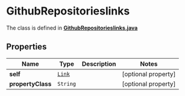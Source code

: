 

# GithubRepositorieslinks

The class is defined in **[GithubRepositorieslinks.java](../../src/main/java/org/openapitools/model/GithubRepositorieslinks.java)**

## Properties

Name | Type | Description | Notes
------------ | ------------- | ------------- | -------------
**self** | [`Link`](Link.md) |  |  [optional property]
**propertyClass** | `String` |  |  [optional property]




